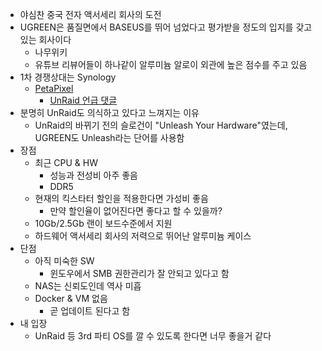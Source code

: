 - 야심찬 중국 전자 액서세리 회사의 도전
- UGREEN은 품질면에서 BASEUS를 뛰어 넘었다고 평가받을 정도의 입지를 갖고 있는 회사이다
	- 나무위키
	- 유튜브 리뷰어들이 하나같이 알루미늄 알로이 외관에 높은 점수를 주고 있음
- 1차 경쟁상대는 Synology
	- [PetaPixel](https://petapixel.com/2024/03/26/ugreen-to-challenge-synology-with-affordable-series-of-nas-hardware/)
		- [UnRaid 언급 댓글](https://i.imgur.com/ssddPXC.png)
- 분명히 UnRaid도 의식하고 있다고 느껴지는 이유
	- UnRaid의 바뀌기 전의 슬로건이 "Unleash Your Hardware"였는데, UGREEN도 Unleash라는 단어를 사용함
- 장점
	- 최근 CPU & HW
		- 성능과 전성비 아주 좋음
		- DDR5
	- 현재의 킥스타터 할인을 적용한다면 가성비 좋음
		- 만약  할인율이 없어진다면 좋다고 할 수 있을까?
	- 10Gb/2.5Gb 랜이 보드수준에서 지원
	- 하드웨어 액서세리 회사의 저력으로 뛰어난 알루미늄 케이스
- 단점
	- 아직 미숙한 SW
		- 윈도우에서 SMB 권한관리가 잘 안되고 있다고 함
	- NAS는 신뢰도인데 역사 미흡
	- Docker & VM 없음
		- 곧 업데이트 된다고 함
- 내 입장
	- UnRaid 등 3rd 파티 OS를 깔 수 있도록 한다면 너무 좋을거 같다